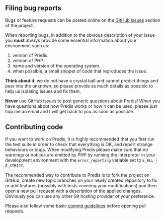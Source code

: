 ## Filing bug reports ##

Bugs or feature requests can be posted online on the [GitHub issues](http://github.com/nrk/predis/issues)
section of the project.

When reporting bugs, in addition to the obvious description of your issue you __must__ always provide
some essential information about your environment such as:

  1. version of Predis.
  2. version of PHP.
  3. name and version of the operating system.
  4. when possible, a small snippet of code that reproduces the issue.

__Think about it__: we do not have a crystal ball and cannot predict things and peer into the unknown,
so please provide as much details as possible to help us isolating issues and fix them.

__Never__ use GitHub issues to post generic questions about Predis! When you have questions about
how Predis works or how it can be used, please just hop me an email and I will get back to you as
soon as possible.


## Contributing code ##

If you want to work on Predis, it is highly recommended that you first run the test suite in order to
check that everything is OK, and report strange behaviours or bugs. When modifying Predis please make
sure that no warnings or notices are emitted by PHP by running the interpreter in your development
environment with the `error_reporting` variable set to `E_ALL | E_STRICT`.

The recommended way to contribute to Predis is to fork the project on GitHub, create new topic branches
on your newly created repository to fix or add features (possibly with tests covering your modifications)
and then open a new pull request with a description of the applied changes. Obviously you can use any
other Git hosting provider of your preference.

Please also follow some basic [commit guidelines](http://git-scm.com/book/ch5-2.html#Commit-Guidelines)
before opening pull requests.
